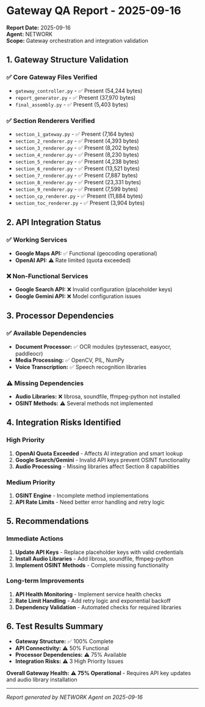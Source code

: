 # Gateway QA Report - 2025-09-16

**Report Date:** 2025-09-16  
**Agent:** NETWORK  
**Scope:** Gateway orchestration and integration validation

## 1. Gateway Structure Validation

### ✅ Core Gateway Files Verified
- `gateway_controller.py` - ✅ Present (54,244 bytes)
- `report_generator.py` - ✅ Present (37,970 bytes)
- `final_assembly.py` - ✅ Present (5,403 bytes)

### ✅ Section Renderers Verified
- `section_1_gateway.py` - ✅ Present (7,164 bytes)
- `section_2_renderer.py` - ✅ Present (4,393 bytes)
- `section_3_renderer.py` - ✅ Present (8,202 bytes)
- `section_4_renderer.py` - ✅ Present (8,230 bytes)
- `section_5_renderer.py` - ✅ Present (4,238 bytes)
- `section_6_renderer.py` - ✅ Present (13,521 bytes)
- `section_7_renderer.py` - ✅ Present (7,887 bytes)
- `section_8_renderer.py` - ✅ Present (23,331 bytes)
- `section_9_renderer.py` - ✅ Present (7,599 bytes)
- `section_cp_renderer.py` - ✅ Present (11,884 bytes)
- `section_toc_renderer.py` - ✅ Present (3,904 bytes)

## 2. API Integration Status

### ✅ Working Services
- **Google Maps API:** ✅ Functional (geocoding operational)
- **OpenAI API:** ⚠️ Rate limited (quota exceeded)

### ❌ Non-Functional Services
- **Google Search API:** ❌ Invalid configuration (placeholder keys)
- **Google Gemini API:** ❌ Model configuration issues

## 3. Processor Dependencies

### ✅ Available Dependencies
- **Document Processor:** ✅ OCR modules (pytesseract, easyocr, paddleocr)
- **Media Processing:** ✅ OpenCV, PIL, NumPy
- **Voice Transcription:** ✅ Speech recognition libraries

### ⚠️ Missing Dependencies
- **Audio Libraries:** ❌ librosa, soundfile, ffmpeg-python not installed
- **OSINT Methods:** ⚠️ Several methods not implemented

## 4. Integration Risks Identified

### High Priority
1. **OpenAI Quota Exceeded** - Affects AI integration and smart lookup
2. **Google Search/Gemini** - Invalid API keys prevent OSINT functionality
3. **Audio Processing** - Missing libraries affect Section 8 capabilities

### Medium Priority
1. **OSINT Engine** - Incomplete method implementations
2. **API Rate Limits** - Need better error handling and retry logic

## 5. Recommendations

### Immediate Actions
1. **Update API Keys** - Replace placeholder keys with valid credentials
2. **Install Audio Libraries** - Add librosa, soundfile, ffmpeg-python
3. **Implement OSINT Methods** - Complete missing functionality

### Long-term Improvements
1. **API Health Monitoring** - Implement service health checks
2. **Rate Limit Handling** - Add retry logic and exponential backoff
3. **Dependency Validation** - Automated checks for required libraries

## 6. Test Results Summary

- **Gateway Structure:** ✅ 100% Complete
- **API Connectivity:** ⚠️ 50% Functional
- **Processor Dependencies:** ⚠️ 75% Available
- **Integration Risks:** ⚠️ 3 High Priority Issues

**Overall Gateway Health:** ⚠️ **75% Operational** - Requires API key updates and audio library installation

---
*Report generated by NETWORK Agent on 2025-09-16*








